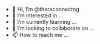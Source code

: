 - 👋 Hi, I’m @theraconnectng
- 👀 I’m interested in ...
- 🌱 I’m currently learning ...
- 💞️ I’m looking to collaborate on ...
- 📫 How to reach me ...

<!---
theraconnectng/theraconnectng is a ✨ special ✨ repository because its `README.md` (this file) appears on your GitHub profile.
You can click the Preview link to take a look at your changes.
--->
